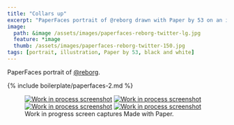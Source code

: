 ```yaml
---
title: "Collars up"
excerpt: "PaperFaces portrait of @reborg drawn with Paper by 53 on an iPad."
image: 
  path: &image /assets/images/paperfaces-reborg-twitter-lg.jpg 
  feature: *image
  thumb: /assets/images/paperfaces-reborg-twitter-150.jpg
tags: [portrait, illustration, Paper by 53, black and white]
---
```


PaperFaces portrait of [@reborg](http://twitter.com/reborg).

{% include boilerplate/paperfaces-2.md %}

<figure class="third">
	<a href="{{ site.url }}/assets/images/paperfaces-reborg-process-1-lg.jpg"><img src="{{ site.url }}/assets/images/paperfaces-reborg-process-1-600.jpg" alt="Work in process screenshot"></a>
	<a href="{{ site.url }}/assets/images/paperfaces-reborg-process-2-lg.jpg"><img src="{{ site.url }}/assets/images/paperfaces-reborg-process-2-600.jpg" alt="Work in process screenshot"></a>
	<a href="{{ site.url }}/assets/images/paperfaces-reborg-process-3-lg.jpg"><img src="{{ site.url }}/assets/images/paperfaces-reborg-process-3-600.jpg" alt="Work in process screenshot"></a>
	<a href="{{ site.url }}/assets/images/paperfaces-reborg-process-4-lg.jpg"><img src="{{ site.url }}/assets/images/paperfaces-reborg-process-4-600.jpg" alt="Work in process screenshot"></a>
	<figcaption>Work in progress screen captures Made with Paper.</figcaption>
</figure>